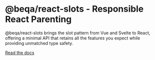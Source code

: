 # @beqa/react-slots - Responsible React Parenting

@beqa/react-slots brings the slot pattern from Vue and Svelte to React, offering a minimal API that retains all the features you expect while providing unmatched type safety.

[Read the docs](https://github.com/Flammae/react-slots)
